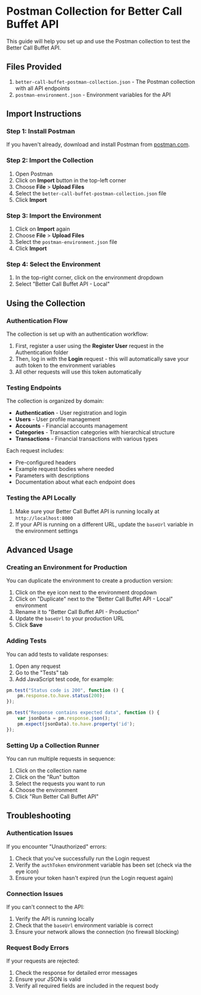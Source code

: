 # Postman Collection for Better Call Buffet API

This guide will help you set up and use the Postman collection to test the Better Call Buffet API.

## Files Provided

1. `better-call-buffet-postman-collection.json` - The Postman collection with all API endpoints
2. `postman-environment.json` - Environment variables for the API

## Import Instructions

### Step 1: Install Postman

If you haven't already, download and install Postman from [postman.com](https://www.postman.com/downloads/).

### Step 2: Import the Collection

1. Open Postman
2. Click on **Import** button in the top-left corner
3. Choose **File** > **Upload Files**
4. Select the `better-call-buffet-postman-collection.json` file
5. Click **Import**

### Step 3: Import the Environment

1. Click on **Import** again
2. Choose **File** > **Upload Files**
3. Select the `postman-environment.json` file
4. Click **Import**

### Step 4: Select the Environment

1. In the top-right corner, click on the environment dropdown
2. Select "Better Call Buffet API - Local"

## Using the Collection

### Authentication Flow

The collection is set up with an authentication workflow:

1. First, register a user using the **Register User** request in the Authentication folder
2. Then, log in with the **Login** request - this will automatically save your auth token to the environment variables
3. All other requests will use this token automatically

### Testing Endpoints

The collection is organized by domain:

- **Authentication** - User registration and login
- **Users** - User profile management
- **Accounts** - Financial accounts management
- **Categories** - Transaction categories with hierarchical structure
- **Transactions** - Financial transactions with various types

Each request includes:
- Pre-configured headers
- Example request bodies where needed
- Parameters with descriptions
- Documentation about what each endpoint does

### Testing the API Locally

1. Make sure your Better Call Buffet API is running locally at `http://localhost:8000`
2. If your API is running on a different URL, update the `baseUrl` variable in the environment settings

## Advanced Usage

### Creating an Environment for Production

You can duplicate the environment to create a production version:

1. Click on the eye icon next to the environment dropdown
2. Click on "Duplicate" next to the "Better Call Buffet API - Local" environment
3. Rename it to "Better Call Buffet API - Production" 
4. Update the `baseUrl` to your production URL
5. Click **Save**

### Adding Tests

You can add tests to validate responses:

1. Open any request
2. Go to the "Tests" tab
3. Add JavaScript test code, for example:

```javascript
pm.test("Status code is 200", function () {
    pm.response.to.have.status(200);
});

pm.test("Response contains expected data", function () {
    var jsonData = pm.response.json();
    pm.expect(jsonData).to.have.property('id');
});
```

### Setting Up a Collection Runner

You can run multiple requests in sequence:

1. Click on the collection name
2. Click on the "Run" button
3. Select the requests you want to run
4. Choose the environment 
5. Click "Run Better Call Buffet API"

## Troubleshooting

### Authentication Issues

If you encounter "Unauthorized" errors:
1. Check that you've successfully run the Login request
2. Verify the `authToken` environment variable has been set (check via the eye icon)
3. Ensure your token hasn't expired (run the Login request again)

### Connection Issues

If you can't connect to the API:
1. Verify the API is running locally
2. Check that the `baseUrl` environment variable is correct
3. Ensure your network allows the connection (no firewall blocking)

### Request Body Errors

If your requests are rejected:
1. Check the response for detailed error messages
2. Ensure your JSON is valid
3. Verify all required fields are included in the request body 